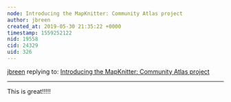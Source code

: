 ```yaml
---
node: Introducing the MapKnitter: Community Atlas project
author: jbreen
created_at: 2019-05-30 21:35:22 +0000
timestamp: 1559252122
nid: 19558
cid: 24329
uid: 326
---
```




[jbreen](../profile/jbreen) replying to: [Introducing the MapKnitter: Community Atlas project](../notes/warren/05-28-2019/introducing-the-mapknitter-community-atlas-project)

----
This is great!!!!!